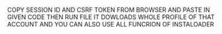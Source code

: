 COPY SESSION ID AND CSRF TOKEN FROM BROWSER AND PASTE IN GIVEN CODE THEN RUN FILE IT DOWLOADS WHOLE PROFILE OF THAT ACCOUNT AND YOU CAN ALSO USE ALL FUNCRION OF INSTALOADER
